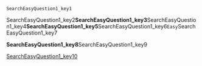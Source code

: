 ```ngMeta
SearchEasyQuestion1_key1
```
SearchEasyQuestion1_key2**SearchEasyQuestion1_key3**SearchEasyQuestion1_key4**SearchEasyQuestion1_key5**SearchEasyQuestion1_key6`Easy`SearchEasyQuestion1_key7

**SearchEasyQuestion1_key8**SearchEasyQuestion1_key9

[SearchEasyQuestion1_key10](https://www.hackerrank.com/domains/algorithms?filters%5Bsubdomains%5D%5B%5D=search)
